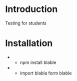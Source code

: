 # Introduction
Testing for students

# Installation
* * npm install blable
* * import blabla form blable
